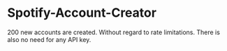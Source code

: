 # Spotify-Account-Creator
200 new accounts are created. Without regard to rate limitations. There is also no need for any API key.
